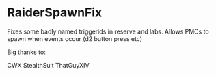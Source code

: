 # RaiderSpawnFix

Fixes some badly named triggerids in reserve and labs.
Allows PMCs to spawn when events occur (d2 button press etc)

Big thanks to:

CWX
StealthSuit
ThatGuyXIV